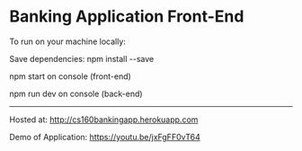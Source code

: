 # Banking Application Front-End

To run on your machine locally: 

Save dependencies: npm install --save

npm start on console (front-end)

npm run dev on console (back-end)


-----------------------------------------------------------------------
Hosted at: http://cs160bankingapp.herokuapp.com

Demo of Application: https://youtu.be/jxFgFF0vT64
